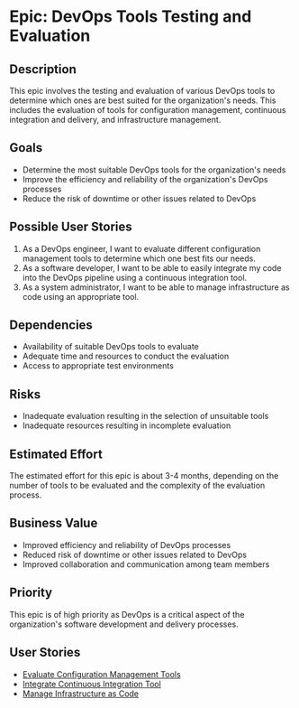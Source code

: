 # Epic: DevOps Tools Testing and Evaluation

## Description

This epic involves the testing and evaluation of various DevOps tools to determine which ones are best suited for the organization's needs. This includes the evaluation of tools for configuration management, continuous integration and delivery, and infrastructure management.

## Goals

- Determine the most suitable DevOps tools for the organization's needs
- Improve the efficiency and reliability of the organization's DevOps processes
- Reduce the risk of downtime or other issues related to DevOps

## Possible User Stories

1. As a DevOps engineer, I want to evaluate different configuration management tools to determine which one best fits our needs.
2. As a software developer, I want to be able to easily integrate my code into the DevOps pipeline using a continuous integration tool.
3. As a system administrator, I want to be able to manage infrastructure as code using an appropriate tool.

## Dependencies

- Availability of suitable DevOps tools to evaluate
- Adequate time and resources to conduct the evaluation
- Access to appropriate test environments

## Risks

- Inadequate evaluation resulting in the selection of unsuitable tools
- Inadequate resources resulting in incomplete evaluation

## Estimated Effort

The estimated effort for this epic is about 3-4 months, depending on the number of tools to be evaluated and the complexity of the evaluation process.

## Business Value

- Improved efficiency and reliability of DevOps processes
- Reduced risk of downtime or other issues related to DevOps
- Improved collaboration and communication among team members

## Priority

This epic is of high priority as DevOps is a critical aspect of the organization's software development and delivery processes.

## User Stories

- [Evaluate Configuration Management Tools](./user_stories/evaluate_configuration_management_tools.md)
- [Integrate Continuous Integration Tool](./user_stories/integrate_continuous_integration_tool.md)
- [Manage Infrastructure as Code](./user_stories/manage_infrastructure_as_code.md)
